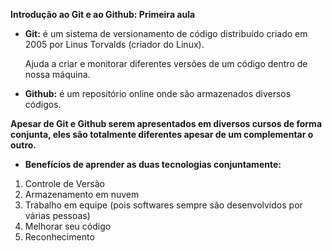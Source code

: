 **Introdução ao Git e ao Github: Primeira aula**

- **Git:** é um sistema de versionamento de código distribuído criado em 2005 por Linus Torvalds (criador do Linux).

  Ajuda a criar e monitorar diferentes versões de um código dentro de nossa máquina.

  

- **Github:** é um repositório online onde são armazenados diversos códigos.

  

**Apesar de Git e Github serem apresentados em diversos cursos de forma conjunta, eles são totalmente diferentes apesar de um complementar o outro.**



- **Benefícios de aprender as duas tecnologias conjuntamente:**

1. Controle de Versão
2. Armazenamento em nuvem
3. Trabalho em equipe (pois softwares sempre são desenvolvidos por várias pessoas)
4. Melhorar seu código
5. Reconhecimento